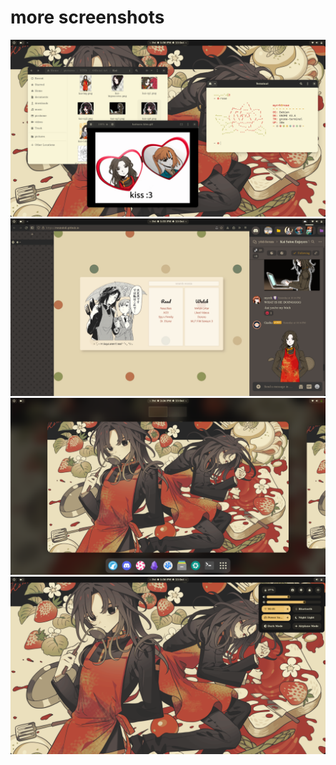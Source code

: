 # more screenshots
![gradience gtk theme + terminal fetch](https://raw.githubusercontent.com/ronindoll/paperflowers/main/assets/screenshot-2.png)
![firefox and discord](https://raw.githubusercontent.com/ronindoll/paperflowers/main/assets/screenshot-3.png)
![overview](https://raw.githubusercontent.com/ronindoll/paperflowers/main/assets/screenshot-4.png)
![empty desktop](https://raw.githubusercontent.com/ronindoll/paperflowers/main/assets/screenshot-1.png)